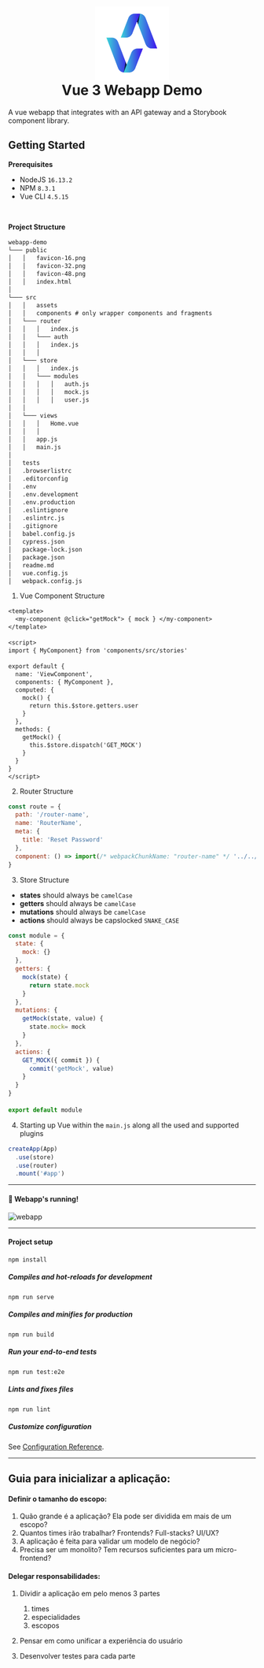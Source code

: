 <div align="center">
  <img width=150 height=150 src="./public/logo.png" title="Demo" />
  <h1 style="margin-top: 0px">Vue 3 Webapp Demo    </h1>
</div>

A vue webapp that integrates with an API gateway and a Storybook component library.
<br>

## Getting Started

**Prerequisites**
* NodeJS `16.13.2`
* NPM `8.3.1`
* Vue CLI `4.5.15`
<br>

**Project Structure**
```
webapp-demo
└─── public
│   │   favicon-16.png
│   │   favicon-32.png
│   │   favicon-48.png
│   │   index.html
│
└─── src
│   │   assets
│   │   components # only wrapper components and fragments
│   └─── router
│   │   │   index.js
│   │   └─── auth
│   │   │   index.js
│   │   │   
│   └─── store
│   │   │   index.js
│   │   └─── modules
│   │   │   │   auth.js
│   │   │   │   mock.js
│   │   │   │   user.js   
│   │   
│   └─── views
│   │   │   Home.vue
│   │   │
│   │   app.js
│   │   main.js
│ 
│   tests
│   .browserlistrc
│   .editorconfig
│   .env
│   .env.development
│   .env.production
│   .eslintignore
│   .eslintrc.js
│   .gitignore
│   babel.config.js
│   cypress.json
│   package-lock.json
│   package.json
│   readme.md
│   vue.config.js
│   webpack.config.js
```


1. Vue Component Structure

```vue
<template>
  <my-component @click="getMock"> { mock } </my-component>
</template>

<script>
import { MyComponent} from 'components/src/stories'

export default {
  name: 'ViewComponent',
  components: { MyComponent },
  computed: {
    mock() {
      return this.$store.getters.user
    }
  },
  methods: {
    getMock() {
      this.$store.dispatch('GET_MOCK')
    }
  }
}
</script>
```

2. Router Structure
```js
const route = {
  path: '/router-name',
  name: 'RouterName',
  meta: {
    title: 'Reset Password'
  },
  component: () => import(/* webpackChunkName: "router-name" */ '../../views/ComponentName.vue')
}
```

3. Store Structure
* **states** should always be `camelCase`
* **getters** should always be `camelCase`
* **mutations** should always be `camelCase`
* **actions** should always be capslocked `SNAKE_CASE`

```js
const module = {
  state: {
    mock: {}
  },
  getters: {
    mock(state) {
      return state.mock
    }
  },
  mutations: {
    getMock(state, value) {
      state.mock= mock
    }
  },
  actions: {
    GET_MOCK({ commit }) {
      commit('getMock', value)
    }
  }
}

export default module 
```

4. Starting up Vue within the `main.js` along all the used and supported plugins

```js
createApp(App)
  .use(store)
  .use(router)
  .mount('#app')
```

---

#### :tada: Webapp's running!

![webapp]('./public/webapp.gif)

----

#### Project setup
```
npm install
```

##### Compiles and hot-reloads for development
```
npm run serve
```

##### Compiles and minifies for production
```
npm run build
```

##### Run your end-to-end tests
```
npm run test:e2e
```

##### Lints and fixes files
```
npm run lint
```

##### Customize configuration
See [Configuration Reference](https://cli.vuejs.org/config/).

---

## Guia para inicializar a aplicação:
#### Definir o tamanho do escopo:
1. Quão grande é a aplicação? Ela pode ser dividida em mais de um escopo?
2. Quantos times irão trabalhar? Frontends? Full-stacks? UI/UX?
3. A aplicação é feita para validar um modelo de negócio?
4. Precisa ser um monolito? Tem recursos suficientes para um micro-frontend?

#### Delegar responsabilidades:
1. Dividir a aplicação em pelo menos 3 partes
   1. times
   2. especialidades
   3. escopos

2. Pensar em como unificar a experiência do usuário
3. Desenvolver testes para cada parte